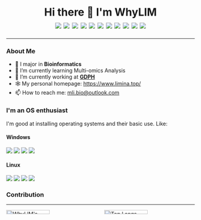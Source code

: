 <h1 align="center">Hi there 👋 I'm WhyLIM
  <div style="text-align: center;">
    <img src="https://img.shields.io/badge/PYTHON-%235A8693?style=flat-square&logo=python&logoColor=white" />
    <img src="https://img.shields.io/badge/R-%23D26E3A?style=flat-square&logo=r&logoColor=white" />
    <img src="https://img.shields.io/badge/HTML-%23EEA23B?style=flat-square&logo=html5&logoColor=white" />
    <img src="https://img.shields.io/badge/CSS-%23D8491D?style=flat-square&logo=css3&logoColor=white" />
    <img src="https://img.shields.io/badge/JAVASCRIPT-%23855C3E?style=flat-square&logo=javascript&logoColor=white" />
    <img src="https://img.shields.io/badge/PHP-%23787CB5?style=flat-square&logo=php&logoColor=white" />
    <img src="https://img.shields.io/badge/VUE-%2342b883?style=flat-square&logo=vue.js&logoColor=white" />
    <img src="https://img.shields.io/badge/SQL-%23929BAC?style=flat-square&logo=mysql&logoColor=white" />
    <img src="https://img.shields.io/badge/GIT-%23F05032?style=flat-square&logo=git&logoColor=white" />
    <img src="https://img.shields.io/badge/SHELL-%23172639?style=flat-square&logo=shell&logoColor=white" />
    <img src="https://komarev.com/ghpvc/?username=WhyLIM&style=flat-square&label=PROFILE+VIEWS+SINCE+3/7/2024">
  </div>
</h1>

---

### About Me

- 🧬 I major in **Bioinformatics**
- 🌱 I’m currently learning Multi-omics Analysis
- 🏥 I’m currently working at [**GDPH**](https://www.gdghospital.org.cn/en/)
- 🕸️ My personal homepage: https://www.limina.top/
- 📫 How to reach me: mli.bio@outlook.com

### I'm an OS enthusiast

I'm good at installing operating systems and their basic use. Like:

#### Windows

<div>
  <img src="https://img.shields.io/badge/Windows%20XP-%235EC281?style=flat-square&logo=windows%20xp&logoColor=white" />
  <img src="https://img.shields.io/badge/Windows%207-%23E3F5FC?style=flat-square&logo=windows%20xp&logoColor=gray" />
  <img src="https://img.shields.io/badge/Windows%2010-%23009DF7?style=flat-square&logo=windows%2010&logoColor=white" />
  <img src="https://img.shields.io/badge/Windows%2011-%23E7FDFF?style=flat-square&logo=windows%2011&logoColor=gray" />
</div>

#### Linux

<div>
  <img src="https://img.shields.io/badge/Ubuntu-%23E95420?style=flat-square&logo=ubuntu&logoColor=white" />
  <img src="https://img.shields.io/badge/Zorin-%2315A6F0?style=flat-square&logo=zorin&logoColor=white" />
  <img src="https://img.shields.io/badge/Kali-%231B51AD?style=flat-square&logo=kali%20linux&logoColor=white" />
  <img src="https://img.shields.io/badge/CentOS-%23A14F8C?style=flat-square&logo=centos&logoColor=white" />
</div>

### Contribution

---

<div style="display: flex;">
  <div style="flex-basis: 100%; display: flex; flex-wrap: wrap; justify-content: space-between;">
    <img src="https://github-readme-stats.vercel.app/api?username=WhyLIM&show_icons=true&theme=radical" height="190" alt="WhyLIM's GitHub stats" align="center" style="float: left; width: 48%; height: auto; margin-bottom: 10px;" />
    <img src="https://github-readme-stats.vercel.app/api/top-langs/?username=WhyLIM&layout=compact" height="180" alt="Top Langs" align="center" style="float: left; width: 48%; height: auto; margin-bottom: 10px;" />
  </div>
</div>
